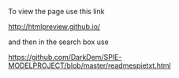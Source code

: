 To view the page use this link 

http://htmlpreview.github.io/

and then in the search box use 

https://github.com/DarkDem/SPIE-MODELPROJECT/blob/master/readmespietxt.html
